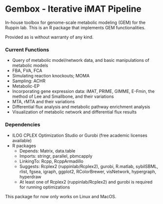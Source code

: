 # Gembox - Iterative iMAT Pipeline

In-house toolbox for genome-scale metabolic modeling (GEM) for the Ruppin lab. This is an R package that implements GEM functionalities.

Provided as is without warranty of any kind.

### Current Functions

* Query of metabolic model/network data, and basic manipulations of metabolic models
* FBA, FVA, FCA
* Simulating reaction knockouts; MOMA
* Sampling: ACHR
* Metabolic-EP
* Incorporating gene expression data: iMAT, PRIME, GIMME, E-Fmin, the method of Lee and Smallbone, and their variations
* MTA, rMTA and their variations
* Differential flux analysis and metabolic pathway enrichment analysis
* Visualization of metabolic network and differential flux results

### Dependencies

* ILOG CPLEX Optimization Studio or Gurobi (free academic licenses available)
* R packages
  - Depends: Matrix, data.table  
  - Imports: stringr, parallel, pbmcapply  
  - LinkingTo: Rcpp, RcppArmadillo  
  - Suggests: Rcplex2 (ruppinlab/Rcplex2), gurobi, R.matlab, sybilSBML, rlist, fgsea, igraph, ggplot2, RColorBrewer, visNetwork, hypergraph, hyperdraw
  - At least one of Rcplex2 (ruppinlab/Rcplex2) and gurobi is required for running optimizations

This package for now only works on Linux and MacOS.
